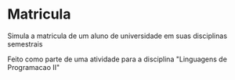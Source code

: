 # Matricula
  Simula a matricula de um aluno de universidade em suas disciplinas semestrais 
  
  Feito como parte de uma atividade para a disciplina "Linguagens de Programacao II"
